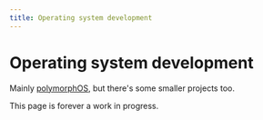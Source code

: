 ```yaml
---
title: Operating system development
---
```


# Operating system development

Mainly [polymorphOS](https://sr.ht/~ren/polymorphos),
but there's some smaller projects too. 

This page is forever a work in progress.
